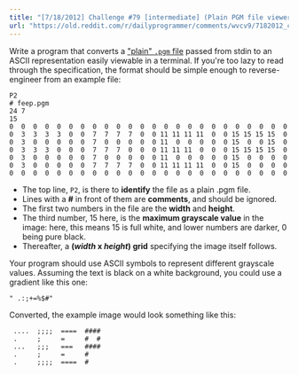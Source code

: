 ```yaml
---
title: "[7/18/2012] Challenge #79 [intermediate] (Plain PGM file viewer)"
url: "https://old.reddit.com/r/dailyprogrammer/comments/wvcv9/7182012_challenge_79_intermediate_plain_pgm_file/"
---
```


Write a program that converts a ["plain" `.pgm` file](http://netpbm.sourceforge.net/doc/pgm.html) passed from stdin to an ASCII representation easily viewable in a terminal. If you're too lazy to read through the specification, the format should be simple enough to reverse-engineer from an example file:

    P2
    # feep.pgm
    24 7
    15
    0  0  0  0  0  0  0  0  0  0  0  0  0  0  0  0  0  0  0  0  0  0  0  0
    0  3  3  3  3  0  0  7  7  7  7  0  0 11 11 11 11  0  0 15 15 15 15  0
    0  3  0  0  0  0  0  7  0  0  0  0  0 11  0  0  0  0  0 15  0  0 15  0
    0  3  3  3  0  0  0  7  7  7  0  0  0 11 11 11  0  0  0 15 15 15 15  0
    0  3  0  0  0  0  0  7  0  0  0  0  0 11  0  0  0  0  0 15  0  0  0  0
    0  3  0  0  0  0  0  7  7  7  7  0  0 11 11 11 11  0  0 15  0  0  0  0
    0  0  0  0  0  0  0  0  0  0  0  0  0  0  0  0  0  0  0  0  0  0  0  0

* The top line, `P2`, is there to **identify** the file as a plain .pgm file.
* Lines with a **#** in front of them are **comments**, and should be ignored.
* The first two numbers in the file are the **width** and **height**.
* The third number, 15 here, is the **maximum grayscale value** in the image: here, this means 15 is full white, and lower numbers are darker, 0 being pure black.
* Thereafter, a **(*width* x *height*) grid** specifying the image itself follows.

Your program should use ASCII symbols to represent different grayscale values. Assuming the text is black on a white background, you could use a gradient like this one:

    " .:;+=%$#"

Converted, the example image would look something like this:

                            
     ....  ;;;;  ====  #### 
     .     ;     =     #  # 
     ...   ;;;   ===   #### 
     .     ;     =     #    
     .     ;;;;  ====  #    
                            